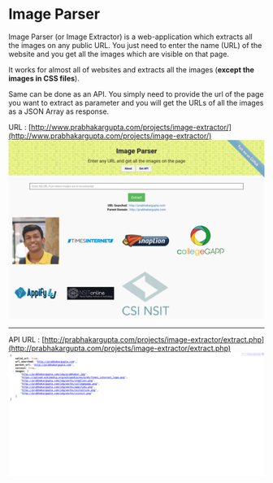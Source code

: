 # Image Parser
Image Parser (or Image Extractor) is a web-application which extracts all the images on any public URL.
You just need to enter the name (URL) of the website and you get all the images which are visible on that page.

It works for almost all of websites and extracts all the images (**except the images in CSS files**).

Same can be done as an API. You simply need to provide the url of the page you want to extract as parameter and you will get the URLs of all the images as a JSON Array as response.

URL : [http://www.prabhakargupta.com/projects/image-extractor/](http://www.prabhakargupta.com/projects/image-extractor/)
![](/img/screenshot/screencapture-localhost-image-extractor-1453627899413.png?raw=true)

---

API URL : [http://prabhakargupta.com/projects/image-extractor/extract.php](http://prabhakargupta.com/projects/image-extractor/extract.php)
![](/img/screenshot/screencapture-localhost-image-extractor-extract-php-1453627927292.png?raw=true)
